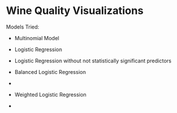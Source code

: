 # Wine Quality Visualizations

Models Tried:

- Multinomial Model

- Logistic Regression
-   Logistic Regression without not statistically significant predictors

-   Balanced Logistic Regression
-   
-   Weighted Logistic Regression
-   
